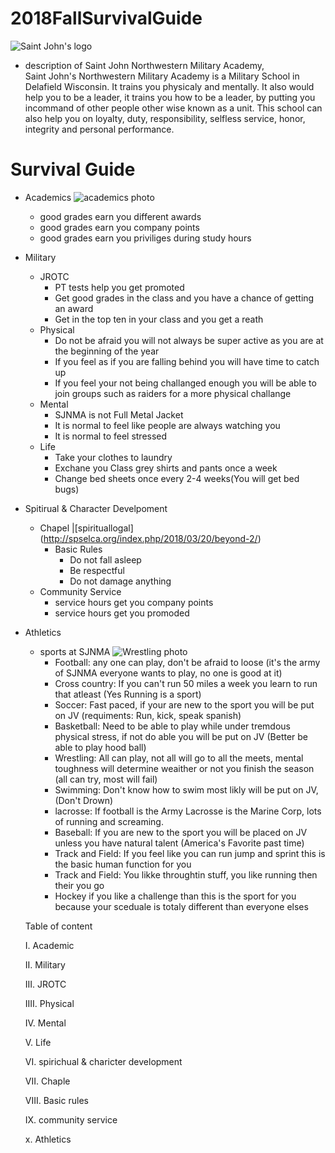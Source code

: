 # 2018FallSurvivalGuide
![Saint John's logo](https://www.sjnma.org/m/custom/images/header_img.png)
* description of Saint John Northwestern Military Academy,  
 Saint John's Northwestern Military Academy is a Military School in Delafield Wisconsin. It trains you physicaly and mentally. It also would help you to be a leader, it trains you how to be a leader, by putting you incommand of other people other wise known as a unit. This school can also help you on loyalty, duty, responsibility, selfless service, honor, integrity and personal performance.
 
# Survival Guide
* Academics 
![academics photo](http://www.wccnet.edu/academics/media/images/text/introduction-h2.png)
    * good grades earn you different awards 
    * good grades earn you company points 
    * good grades earn you priviliges during study hours 
* Military
    * JROTC 
        *  PT tests help you get promoted
        * Get good grades in the class and you have a chance of getting an award 
        * Get in the top ten in your class and you get a reath
    * Physical
        * Do not be afraid you will not always be super active as you are at the beginning of the year
        * If you feel as if you are falling behind you will have time to catch up
        * If you feel your not being challanged enough you will be able to join groups such as raiders for a more physical challange
    * Mental
        * SJNMA is not Full Metal Jacket
        * It is normal to feel like people are always watching you
        * It is normal  to feel stressed
    * Life
        * Take your clothes to laundry
        * Exchane you Class grey shirts and pants once a week
        * Change bed sheets once every 2-4 weeks(You will get bed bugs)
* Spitirual & Character Develpoment
    * Chapel
|[spirituallogal]
(http://spselca.org/index.php/2018/03/20/beyond-2/)
        * Basic Rules
            * Do not fall asleep
            * Be respectful
            * Do not damage anything
    * Community Service
        * service hours get you company points 
        * service hours get you promoded 
* Athletics
    * sports at SJNMA
    ![Wrestling photo](https://www.gannett-cdn.com/-mm-/36ef8c61190f27f5323c373a790a41701e57fc2b/c=0-181-3354-2076/local/-/media/2017/02/27/WisPub/LakeCountry/636237842457231258-JCPG-SJBA-MEDORA-WT-DSC-8871-54348557.JPG?width=3200&height=1680&fit=crop)
        * Football: any one can play, don't be afraid to loose (it's the army of SJNMA everyone wants to play, no one is good at it)
        * Cross country: If you can't run 50 miles a week you learn to run that atleast (Yes Running is a sport)
        * Soccer: Fast paced, if your are new to the sport you will be put on JV (requiments: Run, kick, speak spanish)
        * Basketball: Need to be able to play while under tremdous physical stress, if not do able you will be put on JV (Better be able to play hood ball)
        * Wrestling: All can play, not all will go to all the meets, mental toughness will determine weaither or not you finish the season (all can try, most will fail)
        * Swimming: Don't know how to swim most likly will be put on JV, (Don't Drown)
        * lacrosse: If football is the Army Lacrosse is the Marine Corp, lots of running and screaming.
        * Baseball: If you are new to the sport you will be placed on JV unless you have natural talent     (America's Favorite past time)
        * Track and Field: If you feel like you can run jump and sprint this is the basic human function for you
        *  Track and Field: You likke throughtin stuff, you like running then their you go
        *  Hockey if you like a challenge than this is the sport for you because your sceduale is totaly different than everyone elses 






    Table of content

    I. Academic

    II. Military

    III. JROTC

    IIII. Physical

    IV. Mental 

    V. Life

    VI. spirichual & charicter development
    
    VII. Chaple

    VIII. Basic rules
    
    IX. community service

    x. Athletics





        
